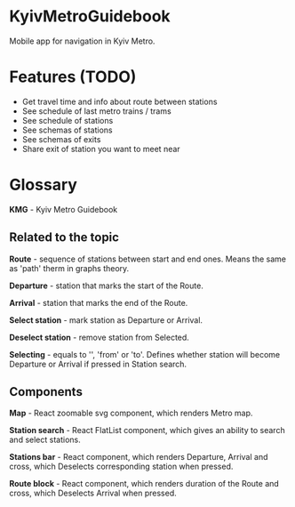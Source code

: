 # KyivMetroGuidebook
Mobile app for navigation in Kyiv Metro.

# Features (TODO)
* Get travel time and info about route between stations
* See schedule of last metro trains / trams
* See schedule of stations
* See schemas of stations
* See schemas of exits
* Share exit of station you want to meet near

# Glossary
**KMG** - Kyiv Metro Guidebook

## Related to the topic
**Route** - sequence of stations between start and end ones. Means the same as 'path' therm in graphs theory.

**Departure** - station that marks the start of the Route.

**Arrival** - station that marks the end of the Route.

**Select station** - mark station as Departure or Arrival.

**Deselect station** - remove station from Selected.

**Selecting** - equals to '', 'from' or 'to'. Defines whether station will become Departure or Arrival if pressed in Station search.


## Components
**Map** - React zoomable svg component, which renders Metro map.

**Station search** - React FlatList component, which gives an ability to search and select stations.

**Stations bar** - React component, which renders Departure, Arrival and cross, which Deselects corresponding station when pressed.

**Route block** - React component, which renders duration of the Route and cross, which Deselects Arrival when pressed.

